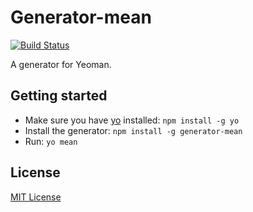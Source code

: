 # Generator-mean
[![Build Status](https://secure.travis-ci.org/tcrosen/generator-mean.png?branch=master)](https://travis-ci.org/tcrosen/generator-mean)

A generator for Yeoman.

## Getting started
- Make sure you have [yo](https://github.com/yeoman/yo) installed:
    `npm install -g yo`
- Install the generator: `npm install -g generator-mean`
- Run: `yo mean`

## License
[MIT License](http://en.wikipedia.org/wiki/MIT_License)
